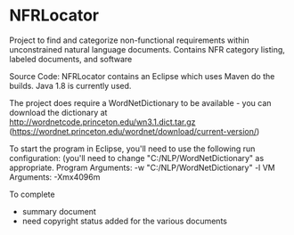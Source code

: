 NFRLocator
==========

Project to find and categorize non-functional requirements within unconstrained natural language documents.  Contains NFR category listing, labeled documents, and software

Source Code:
NFRLocator contains an Eclipse which uses Maven do the builds.  Java 1.8 is currently used.

The project does require a WordNetDictionary to be available - you can download the dictionary at http://wordnetcode.princeton.edu/wn3.1.dict.tar.gz
(https://wordnet.princeton.edu/wordnet/download/current-version/)

To start the program in Eclipse, you'll need to use the following run configuration:  (you'll need to change "C:/NLP/WordNetDictionary" as appropriate.
Program Arguments: -w "C:/NLP/WordNetDictionary" -l
VM Arguments: -Xmx4096m


To complete
- summary document
- need copyright status added for the various documents